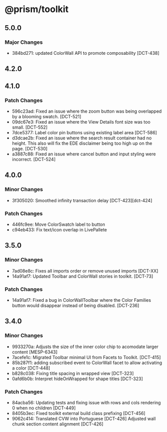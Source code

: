 # @prism/toolkit

## 5.0.0

### Major Changes

- 384bd271: updated ColorWall API to promote composability [DCT-438]

## 4.2.0

## 4.1.0

### Patch Changes

- 596c23ad: Fixed an issue where the zoom button was being overlapped by a blooming swatch. [DCT-521]
- 09dc67e3: Fixed an issue where the View Details font size was too small. [DCT-552]
- 7dce5377: Label color pin buttons using existing label area [DCT-586]
- d3dcae2b: Fixed an issue where the search result container had no height. This also will fix the EDE disclaimer being too high up on the page. [DCT-530]
- a3887c88: Fixed an issue where cancel button and input styling were incorrect. [DCT-524]

## 4.0.0

### Minor Changes

- 3f305020: Smoothed infinity transaction delay [DCT-423][dct-424]

### Patch Changes

- 446fc9ee: Move ColorSwatch label to button
- c94eb433: Fix text/icon overlap in LivePallete

## 3.5.0

### Minor Changes

- 7ad08e8c: Fixes all imports order or remove unused imports [DCT-XX]
- 14a91af7: Updated Toolbar and ColorWall stories in toolkit. [DCT-73]

### Patch Changes

- 14a91af7: Fixed a bug in ColorWallToolbar where the Color Families button would disappear instead of being disabled. [DCT-236]

## 3.4.0

### Minor Changes

- 9933270a: Adjusts the size of the inner color chip to acomodate larger content [MESP-6343]
- 7acefe1c: Migrated Toolbar minimal UI from Facets to Toolkit. [DCT-415]
- 85b287f1: adding subscribed event to ColorWall facet to allow activating a color [DCT-448]
- b828c038: Fixing title spacing in wrapped view [DCT-323]
- 0afd6b0b: Interpret hideOnWrapped for shape titles [DCT-323]

### Patch Changes

- 84acba56: Updating tests and fixing issue with rows and cols rendering 0 when no children [DCT-449]
- 8405b3ec: Fixed toolkit external build class prefixing [DCT-456]
- 9062c414: Translated CVW into Portuguese [DCT-426]
  Adjusted wall chunk section content alignment [DCT-426]
